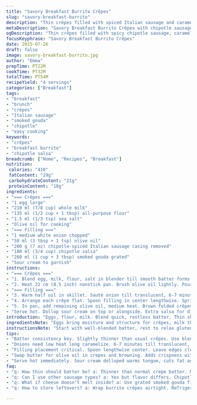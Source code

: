 ```yaml
---
title: "Savory Breakfast Burrito Crêpes"
slug: "savory-breakfast-burrito"
description: "Thin crêpes filled with spiced Italian sausage and caramelized onions. Cheese melted inside. Salsa adds tang. Crispy on outside. Sour cream balances heat. Quick cook. Easy fold. Breakfast or brunch plate. Uses simple pantry staples with a twist of chipotle in the filling. Changes portion sizes and times slightly from original. Two ingredients swapped to smoked gouda and chipotle salsa. Flavors smoky and spicy instead of mild tangy. Crêpes cooked in olive oil instead of butter. Total cook time close to an hour."
metaDescription: "Savory Breakfast Burrito Crêpes with chipotle sausage, caramelized onions, smoked gouda and salsa. Crispy edges, smoky heat, folded burrito style. Four servings."
ogDescription: "Thin crêpes filled with spicy chipotle sausage, caramelized onions, melted smoked gouda. Crispy folded burritos, balanced by cool sour cream."
focusKeyphrase: "Savory Breakfast Burrito Crêpes"
date: 2025-07-26
draft: false
image: savory-breakfast-burrito.jpg
author: "Emma"
prepTime: PT22M
cookTime: PT32M
totalTime: PT54M
recipeYield: "4 servings"
categories: ["Breakfast"]
tags:
- "breakfast"
- "brunch"
- "crêpes"
- "Italian sausage"
- "smoked gouda"
- "chipotle"
- "easy cooking"
keywords:
- "crêpes"
- "breakfast burrito"
- "chipotle salsa"
breadcrumb: ["Home", "Recipes", "Breakfast"]
nutrition: 
 calories: "410"
 fatContent: "29g"
 carbohydrateContent: "21g"
 proteinContent: "18g"
ingredients:
- "=== Crêpes ==="
- "1 egg large"
- "210 ml (7/8 cup) whole milk"
- "135 ml (1/2 cup + 1 tbsp) all-purpose flour"
- "1.5 ml (1/3 tsp) sea salt"
- "Olive oil for cooking"
- "=== Filling ==="
- "1 medium white onion chopped"
- "50 ml (3 tbsp + 1 tsp) olive oil"
- "200 g (7 oz) chipotle-spiced Italian sausage casing removed"
- "180 ml (3/4 cup) chipotle salsa"
- "260 ml (1 cup + 3 tbsp) smoked gouda grated"
- "Sour cream to garnish"
instructions:
- "=== Crêpes ==="
- "1. Blend egg, milk, flour, salt in blender till smooth batter forms. Rest 10 minutes. Batter consistency slightly thinner than usual."
- "2. Heat 22 cm (8.5 inch) nonstick pan. Brush olive oil lightly. Pour about 65 ml batter per crêpe. Thin, even spread. Cook 1.5-2 minutes each side till golden edges form. Don't overcrowd. Stack crêpes in plate and cover to keep warm."
- "=== Filling ==="
- "3. Warm half oil in skillet. Sauté onion till translucent, 6-7 minutes. Add sausage, crumble and brown gently for 5 minutes. Pour chipotle salsa in, simmer 4-5 minutes till thick but not dry. Remove heat."
- "4. Arrange each crêpe flat. Spoon filling in center lengthwise. Sprinkle shredded smoked gouda atop sausage mixture. Fold two sides inward creating burrito shape."
- "5. In pan, add remaining olive oil, medium heat. Brown folded crêpes 2-3 minutes per side until cheese melts internally, outsides crisp nicely."
- "Serve hot. Dollop sour cream on top or alongside. Extra salsa for dipping."
introduction: "Eggs, flour, milk. Blend quick, restless batter. Thin sheets cook fast. Golden edges curling. Crumbled chipotle sausage sizzles in pan with sweet onion. Thick salsa bubbles down to sticky rich. Cheese shredded sharp and smoky waits its turn. Each crêpe loaded, folded tight like a secret parcel. Olive oil crisps outer shells to lace of crisp and soft beneath. Sour cream cools bite with smooth ribbon. Spicy warmth balanced by silky milk in batter. Making breakfast turns bold. Pancakes reinvented with jazz and depth. Chipotle pushes heat, smoked gouda pulls depth. Technique in motion. Fold, cook, serve immediate. Brunch chaos tamed by kitchen rhythm."
ingredientsNote: "Eggs bring moisture and structure for crêpes, milk thins batter for spreadability. Reduced flour slightly to balance hydration. Salt accentuates flavors. Replaced butter with olive oil for crispy, less rich crust. Onion caramelizes slowly for sweetness, mellowing chipotle heat in sausage. Changed basic Italian sausage for chipotle-spiced to add smoky kick. Salsa swap introduces smoky pepper notes. Cheese swap from cheddar to smoked gouda sharpens profile with creamy melt and subtle smoke. Sour cream finish cuts through fat and spice, balancing mouthfeel. Ingredient ratios tweaked to maintain batter consistency and filling volume for easy rolling and browning."
instructionsNote: "Start with well-blended batter, rest to relax gluten, letting crêpes stay tender but firm. Use nonstick pan lightly oiled to get thin even crêpes. Adjust heat - too hot burns edges; medium-heat for controlled browning. Cook crêpes thinly, about 1.5 to 2 minutes each side, less batter than usual for more pliability. Filling cooks in stages; onions first to develop soft sweetness, sausage next to brown evenly without drying, then salsa to deglaze and reduce moisture. Timing altered slightly to allow slower caramelization for depth. Assemble with filling centered, fold sides for sturdy burrito shape holding melted cheese inside. Final crisping steps done over medium heat to melt cheese but avoid burning crêpes. Serve immediately with garnishes to contrast spicy smoky filling."
tips:
- "Batter consistency key. Slightly thinner than usual crêpes. Use blender for smooth mix. Rest at least 10 minutes. Gluten relaxes. Makes crepes tender but sturdy. Pour about 65 ml per crepe. Spread thin evenly. Watch heat medium. Too hot burns edges quick. Olive oil for cooking. Brushing pan light. Avoid pooling oil. Stack cooked crepes covered to keep warm."
- "Onions need low heat long caramelize. 6-7 minutes till translucent, soft sweetness. Use half olive oil here. Start first. Add sausage after. Break up small pieces. Brown gently 5 minutes. Avoid drying out. Add chipotle salsa last. Simmer 4-5 minutes. Reduce moisture but not dry. Thick yet saucy for filling. Flavor layers develop in stages. Each step matters."
- "Filling placement critical. Spoon lengthwise center. Leave edges clean for folding. Generous shredded smoked gouda on top. Folding two sides inward locks filling tight. Creates burrito shape, holds cheese inside. Not too thick to fold or tear. Handle crepes gently. Final browning pan medium heat with remaining olive oil. 2-3 minutes per side. Brown outsides crisp and cheese melts interior. Timing balances texture and filling warmth."
- "Swap butter for olive oil in crepes and browning. Adds crispness without heaviness. Olive oil more stable at medium heat. Enhances crust with delicate crunch. Prevents sogginess. Crêpes delicate but firm. Cheese melts creamy, smoky notes from gouda replace traditional cheddar. Chipotle sausage and salsa give smoky heat punch. Each flavor layered - follow ingredient changes for best result."
- "Serve hot immediately. Sour cream dolloped warms tongue, cuts fat and heat. Offers balance. Extra salsa on side for dipping. Avoid letting folded crêpes sit too long. Cheese cools and hardens. Crust softens if resting. Best texture and flavor straight from pan. Use nonstick pans for easiest release and browning. Adjust batter thickness slightly for altitude or ingredient variances."
faq:
- "q: How thin should batter be? a: Thinner than normal crepe batter. Makes crepes pliable but holds filling. Resting helps gluten relax. Important for easy folding without tears. Adjust milk or flour slightly if too thick or thin. Smooth mix needed."
- "q: Can I use other sausage types? a: Yes but flavor differs. Chipotle sausage adds smoky heat. Sweet or mild Italian changes profile. Substitute with spicy chorizo for different kick. Browning time similar. Adjust salsa to balance flavors or use milder versions."
- "q: What if cheese doesn’t melt inside? a: Use grated smoked gouda fine shredded. Larger chunks take longer. Final pan browning medium heat key. Don’t rush. Cover pan briefly if needed but avoid soggy crust. Cheese melts better with residual heat inside folded crepe."
- "q: How to store leftovers? a: Wrap burrito crêpes airtight. Refrigerate up to 2 days. Reheat in skillet low heat to crisp outside, melt cheese again. Microwave makes crepes soft, lost crispness. Freeze wrapped for 1 month. Thaw before reheating."

---
```

